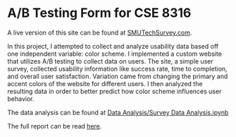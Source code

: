 # A/B Testing Form for CSE 8316

A live version of this site can be found at [SMUTechSurvey.com](http://smutechsurvey.com).

In this project, I attempted to collect and analyze usability data based off one independent variable: color scheme. I implemented a custom website that utilizes A/B testing to collect data on users. The site, a simple user survey, collected usability information like success rate, time to completion, and overall user satisfaction. Variation came from changing the primary and accent colors of the website for different users. I then analyzed the resulting data in order to better predict how color scheme influences user behavior.

The data analysis can be found at [Data Analysis/Survey Data Analysis.ipynb](./Data%20Analysis/Survey%20Data%20Analysis.ipynb)

The full report can be read [here](Project%20Report.pdf).
